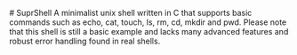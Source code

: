 #   S u p r S h e l l 
 A minimalist unix shell written in C that supports basic commands such as echo, cat, touch, ls, rm, cd, mkdir and pwd.
Please note that this shell is still a basic example and lacks many advanced features and robust error handling found in real shells.
 
